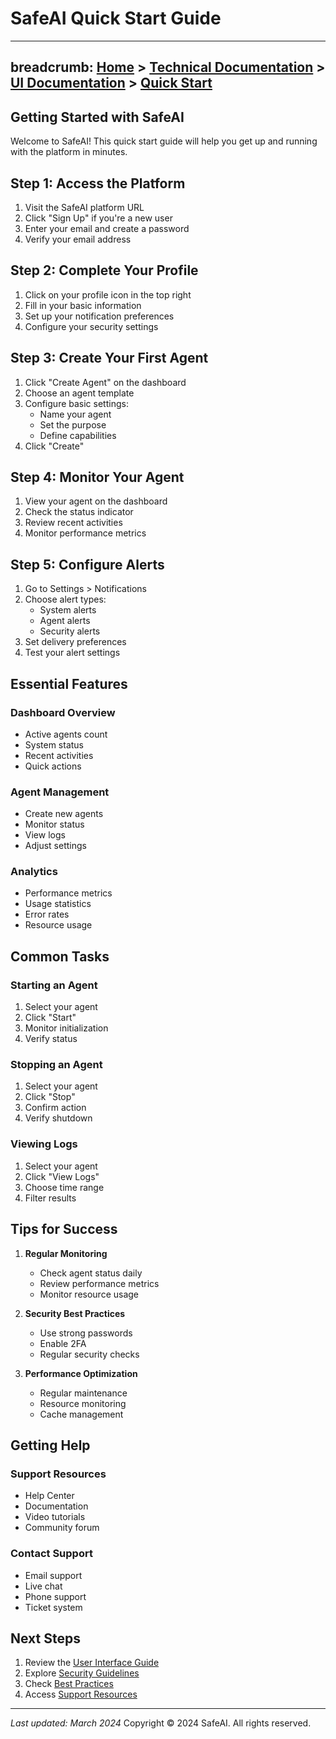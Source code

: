 # SafeAI Quick Start Guide
---
breadcrumb: [Home](../README.md) > [Technical Documentation](../technical/README.md) > [UI Documentation](../technical/ui/README.md) > [Quick Start](../technical/ui/quick-start.md)
---
## Getting Started with SafeAI
Welcome to SafeAI! This quick start guide will help you get up and running with the platform in minutes.

## Step 1: Access the Platform
1. Visit the SafeAI platform URL
2. Click "Sign Up" if you're a new user
3. Enter your email and create a password
4. Verify your email address

## Step 2: Complete Your Profile
1. Click on your profile icon in the top right
2. Fill in your basic information
3. Set up your notification preferences
4. Configure your security settings

## Step 3: Create Your First Agent
1. Click "Create Agent" on the dashboard
2. Choose an agent template
3. Configure basic settings:
   - Name your agent
   - Set the purpose
   - Define capabilities
4. Click "Create"

## Step 4: Monitor Your Agent
1. View your agent on the dashboard
2. Check the status indicator
3. Review recent activities
4. Monitor performance metrics

## Step 5: Configure Alerts
1. Go to Settings > Notifications
2. Choose alert types:
   - System alerts
   - Agent alerts
   - Security alerts
3. Set delivery preferences
4. Test your alert settings

## Essential Features
### Dashboard Overview
- Active agents count
- System status
- Recent activities
- Quick actions

### Agent Management
- Create new agents
- Monitor status
- View logs
- Adjust settings

### Analytics
- Performance metrics
- Usage statistics
- Error rates
- Resource usage

## Common Tasks
### Starting an Agent
1. Select your agent
2. Click "Start"
3. Monitor initialization
4. Verify status

### Stopping an Agent
1. Select your agent
2. Click "Stop"
3. Confirm action
4. Verify shutdown

### Viewing Logs
1. Select your agent
2. Click "View Logs"
3. Choose time range
4. Filter results

## Tips for Success
1. **Regular Monitoring**
   - Check agent status daily
   - Review performance metrics
   - Monitor resource usage

2. **Security Best Practices**
   - Use strong passwords
   - Enable 2FA
   - Regular security checks

3. **Performance Optimization**
   - Regular maintenance
   - Resource monitoring
   - Cache management

## Getting Help
### Support Resources
- Help Center
- Documentation
- Video tutorials
- Community forum

### Contact Support
- Email support
- Live chat
- Phone support
- Ticket system

## Next Steps
1. Review the [User Interface Guide](./user-interface.md)
2. Explore [Security Guidelines](../security.md)
3. Check [Best Practices](../best-practices.md)
4. Access [Support Resources](../support.md)
---
*Last updated: March 2024*
Copyright © 2024 SafeAI. All rights reserved. 